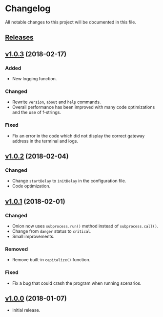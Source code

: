 # Changelog

All notable changes to this project will be documented in this file.

## [Releases](https://github.com/ValentinBELYN/OnionHA/releases)
## [v1.0.3](https://github.com/ValentinBELYN/OnionHA/releases/tag/v1.0.3) (2018-02-17)

### Added
- New logging function.

### Changed
- Rewrite `version`, `about` and `help` commands.
- Overall performance has been improved with many code optimizations and the use of f-strings.

### Fixed
- Fix an error in the code which did not display the correct gateway address in the terminal and logs.

## [v1.0.2](https://github.com/ValentinBELYN/OnionHA/releases/tag/v1.0.2) (2018-02-04)

### Changed
- Change `startDelay` to `initDelay` in the configuration file.
- Code optimization.

## [v1.0.1](https://github.com/ValentinBELYN/OnionHA/releases/tag/v1.0.1) (2018-02-01)

### Changed
- Onion now uses `subprocess.run()` method instead of `subprocess.call()`.
- Change from `danger` status to `critical`.
- Small improvements.

### Removed
- Remove built-in `capitalize()` function.

### Fixed
- Fix a bug that could crash the program when running scenarios.

## [v1.0.0](https://github.com/ValentinBELYN/OnionHA/releases/tag/v1.0.0) (2018-01-07)

- Initial release.
